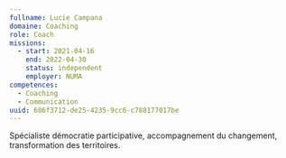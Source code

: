 ```yaml
---
fullname: Lucie Campana
domaine: Coaching
role: Coach
missions:
  - start: 2021-04-16
    end: 2022-04-30
    status: independent
    employer: NUMA
competences:
  - Coaching
  - Communication
uuid: 686f3712-de25-4235-9cc6-c788177017be
---
```

Spécialiste démocratie participative, accompagnement du changement, transformation des territoires.